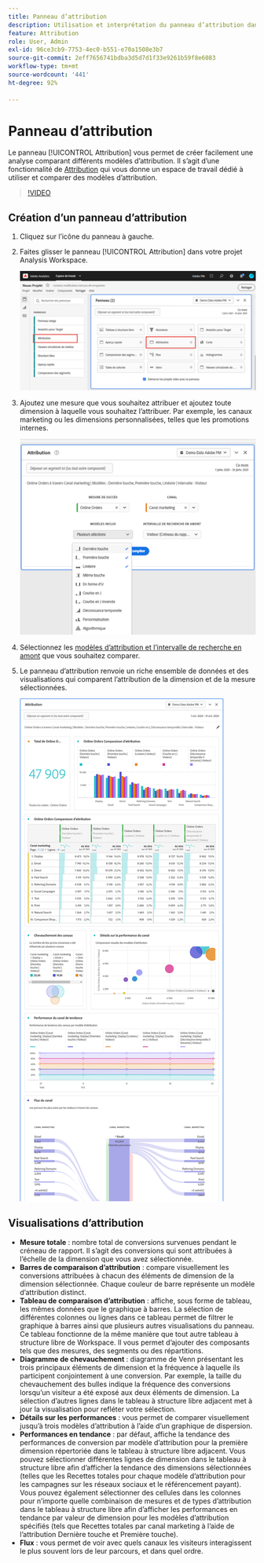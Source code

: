 ```yaml
---
title: Panneau d’attribution
description: Utilisation et interprétation du panneau d’attribution dans Analysis Workspace.
feature: Attribution
role: User, Admin
exl-id: 96ce3cb9-7753-4ec0-b551-e70a1508e3b7
source-git-commit: 2eff7656741bdba3d5d7d1f33e9261b59f8e6083
workflow-type: tm+mt
source-wordcount: '441'
ht-degree: 92%

---
```


# Panneau d’attribution

Le panneau [!UICONTROL Attribution] vous permet de créer facilement une analyse comparant différents modèles d’attribution. Il s’agit d’une fonctionnalité de [Attribution](/help/analyze/analysis-workspace/attribution/overview.md) qui vous donne un espace de travail dédié à utiliser et comparer des modèles d’attribution.

>[!VIDEO](https://video.tv.adobe.com/v/23139/?quality=12)

## Création d’un panneau d’attribution

1. Cliquez sur l’icône du panneau à gauche.
1. Faites glisser le panneau [!UICONTROL Attribution] dans votre projet Analysis Workspace.

   ![Nouveau panneau d’attribution](assets/Attribution_Panel_1.png)

1. Ajoutez une mesure que vous souhaitez attribuer et ajoutez toute dimension à laquelle vous souhaitez l’attribuer. Par exemple, les canaux marketing ou les dimensions personnalisées, telles que les promotions internes.

   ![Sélection d’une dimension et d’une mesure](assets/attribution_panel2.png)

1. Sélectionnez les [modèles d’attribution et l’intervalle de recherche en amont](../attribution/models.md) que vous souhaitez comparer.

1. Le panneau d’attribution renvoie un riche ensemble de données et des visualisations qui comparent l’attribution de la dimension et de la mesure sélectionnées.

   ![Visualisations d’attribution](assets/attr_panel_vizs.png)

## Visualisations d’attribution

* **Mesure totale** : nombre total de conversions survenues pendant le créneau de rapport. Il s’agit des conversions qui sont attribuées à l’échelle de la dimension que vous avez sélectionnée.
* **Barres de comparaison d’attribution** : compare visuellement les conversions attribuées à chacun des éléments de dimension de la dimension sélectionnée. Chaque couleur de barre représente un modèle d’attribution distinct.
* **Tableau de comparaison d’attribution** : affiche, sous forme de tableau, les mêmes données que le graphique à barres. La sélection de différentes colonnes ou lignes dans ce tableau permet de filtrer le graphique à barres ainsi que plusieurs autres visualisations du panneau. Ce tableau fonctionne de la même manière que tout autre tableau à structure libre de Workspace. Il vous permet d’ajouter des composants tels que des mesures, des segments ou des répartitions.
* **Diagramme de chevauchement** : diagramme de Venn présentant les trois principaux éléments de dimension et la fréquence à laquelle ils participent conjointement à une conversion. Par exemple, la taille du chevauchement des bulles indique la fréquence des conversions lorsqu’un visiteur a été exposé aux deux éléments de dimension. La sélection d’autres lignes dans le tableau à structure libre adjacent met à jour la visualisation pour refléter votre sélection.
* **Détails sur les performances** : vous permet de comparer visuellement jusqu’à trois modèles d’attribution à l’aide d’un graphique de dispersion.
* **Performances en tendance** : par défaut, affiche la tendance des performances de conversion par modèle d’attribution pour la première dimension répertoriée dans le tableau à structure libre adjacent. Vous pouvez sélectionner différentes lignes de dimension dans le tableau à structure libre afin d’afficher la tendance des dimensions sélectionnées (telles que les Recettes totales pour chaque modèle d’attribution pour les campagnes sur les réseaux sociaux et le référencement payant). Vous pouvez également sélectionner des cellules dans les colonnes pour n’importe quelle combinaison de mesures et de types d’attribution dans le tableau à structure libre afin d’afficher les performances en tendance par valeur de dimension pour les modèles d’attribution spécifiés (tels que Recettes totales par canal marketing à l’aide de l’attribution Dernière touche et Première touche).
* **Flux** : vous permet de voir avec quels canaux les visiteurs interagissent le plus souvent lors de leur parcours, et dans quel ordre.
